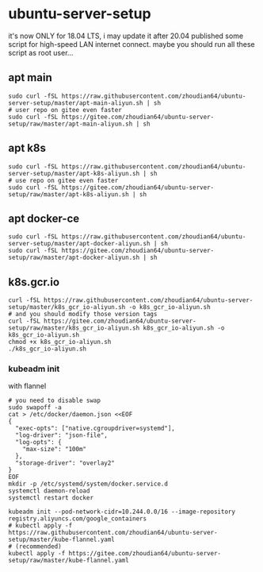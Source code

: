 # ubuntu-server-setup

it's now ONLY for 18.04 LTS, i may update it after 20.04 published
some script for high-speed LAN internet connect.
maybe you should run all these script as root user...

## apt main 
```shell
sudo curl -fSL https://raw.githubusercontent.com/zhoudian64/ubuntu-server-setup/master/apt-main-aliyun.sh | sh
# user repo on gitee even faster
sudo curl -fSL https://gitee.com/zhoudian64/ubuntu-server-setup/raw/master/apt-main-aliyun.sh | sh
```

## apt k8s
```shell
sudo curl -fSL https://raw.githubusercontent.com/zhoudian64/ubuntu-server-setup/master/apt-k8s-aliyun.sh | sh
# use repo on gitee even faster
sudo curl -fSL https://gitee.com/zhoudian64/ubuntu-server-setup/raw/master/apt-k8s-aliyun.sh | sh
```

## apt docker-ce
```shell
sudo curl -fSL https://raw.githubusercontent.com/zhoudian64/ubuntu-server-setup/master/apt-docker-aliyun.sh | sh
sudo curl -fSL https://gitee.com/zhoudian64/ubuntu-server-setup/raw/master/apt-docker-aliyun.sh | sh
```

## k8s.gcr.io
```shell
curl -fSL https://raw.githubusercontent.com/zhoudian64/ubuntu-server-setup/master/k8s_gcr_io-aliyun.sh -o k8s_gcr_io-aliyun.sh
# and you should modify those version tags
curl -fSL https://gitee.com/zhoudian64/ubuntu-server-setup/raw/master/k8s_gcr_io-aliyun.sh k8s_gcr_io-aliyun.sh -o k8s_gcr_io-aliyun.sh
chmod +x k8s_gcr_io-aliyun.sh
./k8s_gcr_io-aliyun.sh
```
### kubeadm init
with flannel
```shell
# you need to disable swap
sudo swapoff -a
cat > /etc/docker/daemon.json <<EOF
{
  "exec-opts": ["native.cgroupdriver=systemd"],
  "log-driver": "json-file",
  "log-opts": {
    "max-size": "100m"
  },
  "storage-driver": "overlay2"
}
EOF
mkdir -p /etc/systemd/system/docker.service.d
systemctl daemon-reload
systemctl restart docker

kubeadm init --pod-network-cidr=10.244.0.0/16 --image-repository registry.aliyuncs.com/google_containers
# kubectl apply -f https://raw.githubusercontent.com/zhoudian64/ubuntu-server-setup/master/kube-flannel.yaml
# (recommended)
kubectl apply -f https://gitee.com/zhoudian64/ubuntu-server-setup/raw/master/kube-flannel.yaml
```
